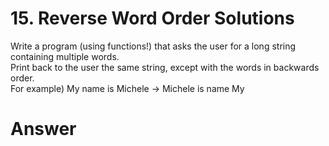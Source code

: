 # 15. Reverse Word Order Solutions

Write a program (using functions!) that asks the user for a long string containing multiple words.   
Print back to the user the same string, except with the words in backwards order.   
For example) My name is Michele   ->   Michele is name My
  
# Answer

```python

```
